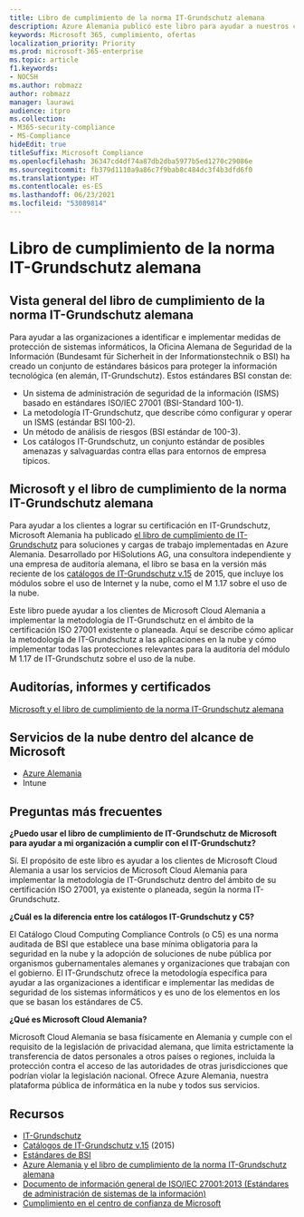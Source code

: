 ```yaml
---
title: Libro de cumplimiento de la norma IT-Grundschutz alemana
description: Azure Alemania publicó este libro para ayudar a nuestros clientes a lograr la certificación de IT-Grundschutz.
keywords: Microsoft 365, cumplimiento, ofertas
localization_priority: Priority
ms.prod: microsoft-365-enterprise
ms.topic: article
f1.keywords:
- NOCSH
ms.author: robmazz
author: robmazz
manager: laurawi
audience: itpro
ms.collection:
- M365-security-compliance
- MS-Compliance
hideEdit: true
titleSuffix: Microsoft Compliance
ms.openlocfilehash: 36347cd4df74a87db2dba5977b5ed1270c29086e
ms.sourcegitcommit: fb379d1110a9a86c7f9bab8c484dc3f4b3dfd6f0
ms.translationtype: HT
ms.contentlocale: es-ES
ms.lasthandoff: 06/23/2021
ms.locfileid: "53089814"
---
```

# <a name="it-grundschutz-compliance-workbook"></a>Libro de cumplimiento de la norma IT-Grundschutz alemana

## <a name="it-grundschutz-compliance-workbook-overview"></a>Vista general del libro de cumplimiento de la norma IT-Grundschutz alemana

Para ayudar a las organizaciones a identificar e implementar medidas de protección de sistemas informáticos, la Oficina Alemana de Seguridad de la Información (Bundesamt für Sicherheit in der Informationstechnik o BSI) ha creado un conjunto de estándares básicos para proteger la información tecnológica (en alemán, IT-Grundschutz). Estos estándares BSI constan de:

- Un sistema de administración de seguridad de la información (ISMS) basado en estándares ISO/IEC 27001 (BSI-Standard 100-1).
- La metodología IT-Grundschutz, que describe cómo configurar y operar un ISMS (estándar BSI 100-2).
- Un método de análisis de riesgos (BSI estándar de 100-3).
- Los catálogos IT-Grundschutz, un conjunto estándar de posibles amenazas y salvaguardas contra ellas para entornos de empresa típicos.

## <a name="microsoft-and-it-grundschutz-compliance-workbook"></a>Microsoft y el libro de cumplimiento de la norma IT-Grundschutz alemana

Para ayudar a los clientes a lograr su certificación en IT-Grundschutz, Microsoft Alemania ha publicado [el libro de cumplimiento de IT-Grundschutz](https://aka.ms/grundschutzworkbook) para soluciones y cargas de trabajo implementadas en Azure Alemania. Desarrollado por HiSolutions AG, una consultora independiente y una empresa de auditoría alemana, el libro se basa en la versión más reciente de los [catálogos de IT-Grundschutz v.15](https://www.bsi.bund.de/SharedDocs/Downloads/DE/BSI/Grundschutz/International/GSK_15_EL_EN_Draft.pdf?__blob=publicationFile&v=2) de 2015, que incluye los módulos sobre el uso de Internet y la nube, como el M 1.17 sobre el uso de la nube.

Este libro puede ayudar a los clientes de Microsoft Cloud Alemania a implementar la metodología de IT-Grundschutz en el ámbito de la certificación ISO 27001 existente o planeada. Aquí se describe cómo aplicar la metodología de IT-Grundschutz a las aplicaciones en la nube y cómo implementar todas las protecciones relevantes para la auditoría del módulo M 1.17 de IT-Grundschutz sobre el uso de la nube.

## <a name="audits-reports-and-certificates"></a>Auditorías, informes y certificados

[Microsoft y el libro de cumplimiento de la norma IT-Grundschutz alemana](https://aka.ms/grundschutzworkbook)

## <a name="microsoft-in-scope-cloud-services"></a>Servicios de la nube dentro del alcance de Microsoft

- [Azure Alemania](https://aka.ms/AzureCompliance)
- Intune

## <a name="frequently-asked-questions"></a>Preguntas más frecuentes

**¿Puedo usar el libro de cumplimiento de IT-Grundschutz de Microsoft para ayudar a mi organización a cumplir con el IT-Grundschutz?**

Sí. El propósito de este libro es ayudar a los clientes de Microsoft Cloud Alemania a usar los servicios de Microsoft Cloud Alemania para implementar la metodología de IT-Grundschutz dentro del ámbito de su certificación ISO 27001, ya existente o planeada, según la norma IT-Grundschutz.

**¿Cuál es la diferencia entre los catálogos IT-Grundschutz y C5?**

El Catálogo Cloud Computing Compliance Controls (o C5) es una norma auditada de BSI que establece una base mínima obligatoria para la seguridad en la nube y la adopción de soluciones de nube pública por organismos gubernamentales alemanes y organizaciones que trabajan con el gobierno. El IT-Grundschutz ofrece la metodología específica para ayudar a las organizaciones a identificar e implementar las medidas de seguridad de los sistemas informáticos y es uno de los elementos en los que se basan los estándares de C5.

**¿Qué es Microsoft Cloud Alemania?**

Microsoft Cloud Alemania se basa físicamente en Alemania y cumple con el requisito de la legislación de privacidad alemana, que limita estrictamente la transferencia de datos personales a otros países o regiones, incluida la protección contra el acceso de las autoridades de otras jurisdicciones que podrían violar la legislación nacional. Ofrece Azure Alemania, nuestra plataforma pública de informática en la nube y todos sus servicios.

## <a name="resources"></a>Recursos

- [IT-Grundschutz](https://www.bsi.bund.de/EN/Topics/ITGrundschutz/ITGrundschutzHome/itgrundschutzhome_node.html;jsessionid=5ABC53411232B460035220974AE634C4.1_cid351)
- [Catálogos de IT-Grundschutz v.15](https://www.bsi.bund.de/SharedDocs/Downloads/DE/BSI/Grundschutz/International/GSK_15_EL_EN_Draft.pdf?__blob=publicationFile&v=2) (2015)
- [Estándares de BSI](https://www.bsi.bund.de/EN/Publications/BSIStandards/BSIStandards_node.html)
- [Azure Alemania y el libro de cumplimiento de la norma IT-Grundschutz alemana](https://aka.ms/grundschutzworkbook)
- [Documento de información general de ISO/IEC 27001:2013 (Estándares de administración de sistemas de la información)](offering-iso-27001.md)
- [Cumplimiento en el centro de confianza de Microsoft ](https://www.microsoft.com/trust-center/compliance/compliance-overview)
